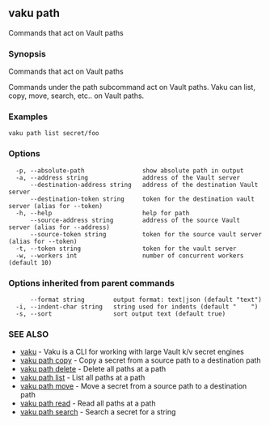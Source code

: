## vaku path

Commands that act on Vault paths

### Synopsis

Commands that act on Vault paths

Commands under the path subcommand act on Vault paths. Vaku can list,
copy, move, search, etc.. on Vault paths.

### Examples

```
vaku path list secret/foo
```

### Options

```
  -p, --absolute-path                show absolute path in output
  -a, --address string               address of the Vault server
      --destination-address string   address of the destination Vault server
      --destination-token string     token for the destination vault server (alias for --token)
  -h, --help                         help for path
      --source-address string        address of the source Vault server (alias for --address)
      --source-token string          token for the source vault server (alias for --token)
  -t, --token string                 token for the vault server
  -w, --workers int                  number of concurrent workers (default 10)
```

### Options inherited from parent commands

```
      --format string        output format: text|json (default "text")
  -i, --indent-char string   string used for indents (default "    ")
  -s, --sort                 sort output text (default true)
```

### SEE ALSO

* [vaku](vaku.md)	 - Vaku is a CLI for working with large Vault k/v secret engines
* [vaku path copy](vaku_path_copy.md)	 - Copy a secret from a source path to a destination path
* [vaku path delete](vaku_path_delete.md)	 - Delete all paths at a path
* [vaku path list](vaku_path_list.md)	 - List all paths at a path
* [vaku path move](vaku_path_move.md)	 - Move a secret from a source path to a destination path
* [vaku path read](vaku_path_read.md)	 - Read all paths at a path
* [vaku path search](vaku_path_search.md)	 - Search a secret for a string

